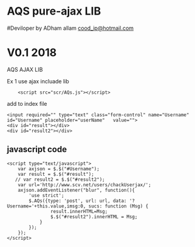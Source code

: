 # AQS pure-ajax LIB

#Deviloper by ADham allam
cood_ip@hotmail.com
# V0.1 2018

AQS AJAX LIB


Ex 1 use ajax
incluade lib
```
    <script src="scr/AQs.js"></script>

```
add to index file 

```
<input required="" type="text" class="form-control" name="Username" id="Username" placeholder="userName"   value="">
<div id="result"></div>
<div id="result2"></div>
```
## javascript code 
```
<script type="text/javascript">
    var axjson = $.$("#Username");
    var result = $.$("#result");
   // var result2 = $.$("#result2");
    var url='http://www.scv.net/users/chackUserjax/';
    axjson.addEventListener("blur", function(){
        'use strict';
        $.AQs({type: 'post', url: url, data: '?Username='+this.value,imsg:0, sucs: function (Msg) {
                result.innerHTML=Msg;
                $.$("#result2").innerHTML = Msg;
            }
        });
    });
</script>
```
